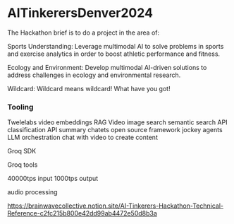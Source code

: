 # AITinkerersDenver2024

The Hackathon brief is to do a project in the area of:

Sports Understanding: Leverage multimodal AI to solve problems in sports and exercise analytics in order to boost athletic performance and fitness.

Ecology and Environment: Develop multimodal AI-driven solutions to address challenges in ecology and environmental research.

Wildcard: Wildcard means wildcard! What have you got!

### Tooling

Twelelabs video
   embeddings 
   RAG
   Video image search
     semantic search API
   classification API
     summary
     chatets
   open source framework jockey 
      agents 
      LLM orchestration 
      chat with video to create content 


Groq SDK

  Groq tools

  40000tps input 1000tps output 

  audio processing 

https://brainwavecollective.notion.site/AI-Tinkerers-Hackathon-Technical-Reference-c2fc215b800e42dd99ab4472e50d8b3a